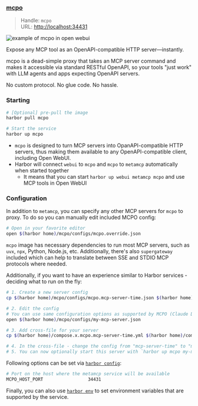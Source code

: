 ### [mcpo](https://github.com/open-webui/mcpo)

> Handle: `mcpo`<br/>
> URL: [http://localhost:34431](http://localhost:34431)

![example of mcpo in open webui](mcpo.png)

Expose any MCP tool as an OpenAPI-compatible HTTP server—instantly.

mcpo is a dead-simple proxy that takes an MCP server command and makes it accessible via standard RESTful OpenAPI, so your tools "just work" with LLM agents and apps expecting OpenAPI servers.

No custom protocol. No glue code. No hassle.

### Starting

```bash
# [Optional] pre-pull the image
harbor pull mcpo

# Start the service
harbor up mcpo
```

- `mcpo` is designed to turn MCP servers into OpanAPI-compatible HTTP servers, thus making them available to any OpenAPI-compatible client, including Open WebUI.
- Harbor will connect `webui` to `mcpo` and `mcpo` to `metamcp` automatically when started together
  - It means that you can start `harbor up webui metamcp mcpo` and use MCP tools in Open WebUI

### Configuration

In addition to `metamcp`, you can specify any other MCP servers for `mcpo` to proxy. To do so you can manually edit included MCPO config:

```bash
# Open in your favorite editor
open $(harbor home)/mcpo/configs/mcpo.override.json
```

`mcpo` image has necessary dependencies to run most MCP servers, such as `uvx`, `npx`, Python, Node.js, etc. Additionally, there's also `supergateway` included which can help to translate between SSE and STDIO MCP protocols where needed.

Additionally, if you want to have an experience similar to Harbor services - deciding what to run on the fly:

```bash
# 1. Create a new server config
cp $(harbor home)/mcpo/configs/mcpo.mcp-server-time.json $(harbor home)/mcpo/configs/my-mcp-server.json

# 2. Edit the config
# You can use same configuration options as supported by MCPO (Claude Desktop-style MCP config)
open $(harbor home)/mcpo/configs/my-mcp-server.json

# 3. Add cross-file for your server
cp $(harbor home)/compose.x.mcpo.mcp-server-time.yml $(harbor home)/compose.x.mcpo.my-mcp-server.yml

# 4. In the cross-file - change the config from "mcp-server-time" to "my-mcp-server"
# 5. You can now optionally start this server with `harbor up mcpo my-mcp-server`
```

Following options can be set via [`harbor config`](./3.-Harbor-CLI-Reference#harbor-config):

```bash
# Port on the host where the metamcp service will be available
MCPO_HOST_PORT                 34431
```

Finally, you can also use [`harbor env`](./3.-Harbor-CLI-Reference#harbor-env) to set environment variables that are supported by the service.